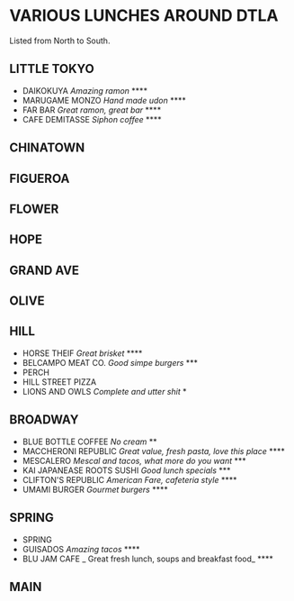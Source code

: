 # VARIOUS LUNCHES AROUND DTLA

Listed from North to South.

## LITTLE TOKYO

* DAIKOKUYA _Amazing ramon_ ****
* MARUGAME MONZO _Hand made udon_ ****
* FAR BAR _Great ramon, great bar_ ****
* CAFE DEMITASSE _Siphon coffee_ ****

## CHINATOWN

## FIGUEROA

## FLOWER

## HOPE

## GRAND AVE

## OLIVE

## HILL

* HORSE THEIF _Great brisket_ ****
* BELCAMPO MEAT CO. _Good simpe burgers_ ***
* PERCH
* HILL STREET PIZZA
* LIONS AND OWLS _Complete and utter shit_ *

## BROADWAY

* BLUE BOTTLE COFFEE _No cream_ **
* MACCHERONI REPUBLIC _Great value, fresh pasta, love this place_ ****
* MESCALERO _Mescal and tacos, what more do you want_ ***
* KAI JAPANEASE ROOTS SUSHI _Good lunch specials_ ***
* CLIFTON'S REPUBLIC _American Fare, cafeteria style_ ****
* UMAMI BURGER _Gourmet burgers_ ****

## SPRING

* SPRING
* GUISADOS _Amazing tacos_ ****
* BLU JAM CAFE _ Great fresh lunch, soups and breakfast food_ ****

## MAIN

